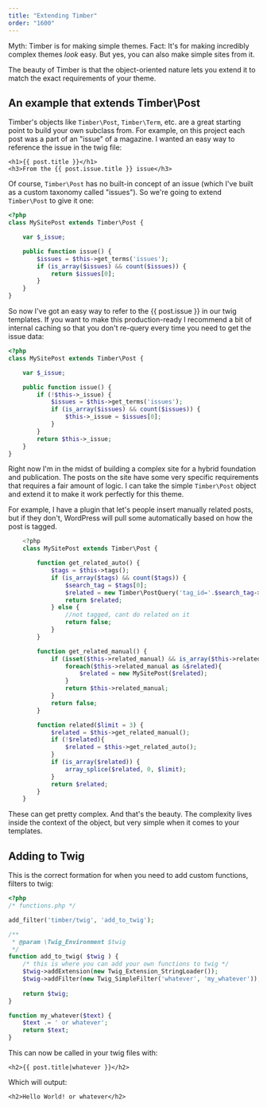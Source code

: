 ```yaml
---
title: "Extending Timber"
order: "1600"
---
```


Myth: Timber is for making simple themes. Fact: It's for making incredibly complex themes _look_ easy. But yes, you can also make simple sites from it.

The beauty of Timber is that the object-oriented nature lets you extend it to match the exact requirements of your theme.

## An example that extends Timber\Post

Timber's objects like `Timber\Post`, `Timber\Term`, etc. are a great starting point to build your own subclass from. For example, on this project each post was a part of an "issue" of a magazine. I wanted an easy way to reference the issue in the twig file:


```twig
<h1>{{ post.title }}</h1>
<h3>From the {{ post.issue.title }} issue</h3>
```

Of course, `Timber\Post` has no built-in concept of an issue (which I've built as a custom taxonomy called "issues"). So we're going to extend `Timber\Post` to give it one:


```php
<?php
class MySitePost extends Timber\Post {

	var $_issue;

	public function issue() {
		$issues = $this->get_terms('issues');
		if (is_array($issues) && count($issues)) {
			return $issues[0];
		}
	}
}
```

So now I've got an easy way to refer to the {{ post.issue }} in our twig templates. If you want to make this production-ready I recommend a bit of internal caching so that you don't re-query every time you need to get the
issue data:

```php
<?php
class MySitePost extends Timber\Post {

	var $_issue;

	public function issue() {
		if (!$this->_issue) {
			$issues = $this->get_terms('issues');
			if (is_array($issues) && count($issues)) {
				$this->_issue = $issues[0];
			}
		}
		return $this->_issue;
	}
}
```

Right now I'm in the midst of building a complex site for a hybrid foundation and publication. The posts on the site have some very specific requirements that requires a fair amount of logic. I can take the simple `Timber\Post` object and extend it to make it work perfectly for this theme.

For example, I have a plugin that let's people insert manually related posts, but if they don't, WordPress will pull some automatically based on how the post is tagged.

```php
	<?php
	class MySitePost extends Timber\Post {

		function get_related_auto() {
			$tags = $this->tags();
			if (is_array($tags) && count($tags)) {
				$search_tag = $tags[0];
				$related = new Timber\PostQuery('tag_id='.$search_tag->ID);
				return $related;
			} else {
				//not tagged, cant do related on it
				return false;
			}
		}

		function get_related_manual() {
			if (isset($this->related_manual) && is_array($this->related_manual)){
				foreach($this->related_manual as &$related){
					$related = new MySitePost($related);
				}
				return $this->related_manual;
			}
			return false;
		}

		function related($limit = 3) {
			$related = $this->get_related_manual();
			if (!$related){
				$related = $this->get_related_auto();
			}
			if (is_array($related)) {
				array_splice($related, 0, $limit);
			}
			return $related;
		}
	}
```

These can get pretty complex. And that's the beauty. The complexity lives inside the context of the object, but very simple when it comes to your templates.


## Adding to Twig

This is the correct formation for when you need to add custom functions, filters to twig:

```php
<?php
/* functions.php */

add_filter('timber/twig', 'add_to_twig');

/**
 * @param \Twig_Environment $twig 
 */
function add_to_twig( $twig ) {
	/* this is where you can add your own functions to twig */
	$twig->addExtension(new Twig_Extension_StringLoader());
	$twig->addFilter(new Twig_SimpleFilter('whatever', 'my_whatever'));
	
	return $twig;
}

function my_whatever($text) {
	$text .= ' or whatever';
	return $text;
}
```

This can now be called in your twig files with:

```twig
<h2>{{ post.title|whatever }}</h2>
```

Which will output:

```twig
<h2>Hello World! or whatever</h2>
```

